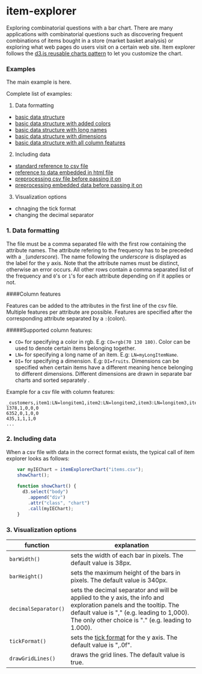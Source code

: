 # item-explorer
Exploring combinatorial questions with a bar chart. There are many applications with combinatorial questions such as discovering frequent combinations of items bought in a store (market basket analysis) or exploring what web pages do users visit on a certain web site.
Item explorer follows the [d3.js reusable charts pattern](http://bost.ocks.org/mike/chart/) to let you customize the chart.

### Examples

The main example is here.

Complete list of examples:

1. Data formatting
  * [basic data structure](http://bl.ocks.org/ee2dev/5a4ab3ca8b3b7b57d234)
  * [basic data structure with added colors](http://bl.ocks.org/ee2dev/0f7abbfc6ab01513d89a)
  * [basic data structure with long names](http://bl.ocks.org/ee2dev/d9ad0499316f09c598a3)
  * [basic data structure with dimensions](http://bl.ocks.org/ee2dev/2a7a31815153d26b39f6)
  * [basic data structure with all column features](http://bl.ocks.org/ee2dev/69c42b901d0ed52d480a)

2. Including data
  * [standard reference to csv file](http://bl.ocks.org/ee2dev/3bb8a779948659a5b101)
  * [reference to data embedded in html file](http://bl.ocks.org/ee2dev/07bbe91f368e5ce0b180)
  * [preprocessing csv file before passing it on](http://bl.ocks.org/ee2dev/a5e1b098533228613f28)
  * [preprocessing embedded data before passing it on](http://bl.ocks.org/ee2dev/de4a9e0010795ace76b8)

3. Visualization options
  * chnaging the tick format
  * changing the decimal separator

### 1. Data formatting

The file must be a comma separated file with the first row containing the attribute names.
The attribute refering to the frequency has to be preceded with a `_`(*underscore*).
The name following the *underscore* is displayed as the label for the y axis. Note that the attribute names must be distinct, otherwise an error occurs.
All other rows contain a comma separated list of the frequency and `0`'s or `1`'s for each attribute depending on if it applies or not. 

####Column features

Features can be added to the attributes in the first line of the csv file.
Multiple features per attribute are possible. Features are specified after the corresponding attribute separated by a `:`(colon).

#####Supported column features:

- `CO=` for specifying a color in rgb. E.g: `CO=rgb(70 130 180)`. Color can be used to denote certain items belonging together.
- `LN=` for specifying a long name of an item. E.g: `LN=myLongItemName`.
- `DI=` for specifying a dimension. E.g: `DI=fruits`. 
Dimensions can be specified when certain items have a different meaning hence belonging to different dimensions. Different dimensions are drawn in separate bar charts and sorted separately
.

Example for a csv file with column features:
```
_customers,item1:LN=longitem1,item2:LN=longitem2,item3:LN=longitem3,item4
1378,1,0,0,0
6352,0,1,0,0
435,1,1,1,0
...
```

### 2. Including data

When a csv file with data in the correct format exists, the typical call of item explorer looks as follows:

```javascript
    var myIEChart = itemExplorerChart("items.csv");
    showChart(); 
    
    function showChart() {
      d3.select("body")
        .append("div")
        .attr("class", "chart")
        .call(myIEChart);
    }  
```

### 3. Visualization options

function | explanation
------------ | -------------
`barWidth()` | sets the width of each bar in pixels. The default value is 38px.
`barHeight()` | sets the maximum height of the bars in pixels. The default value is 340px.
`decimalSeparator()` | sets the decimal separator and will be applied to the y axis, the info and exploration panels and the tooltip. The default value is "," (e.g. leading to 1,000). The only other choice is "." (e.g. leading to 1.000).
`tickFormat()` | sets the [tick format](https://github.com/mbostock/d3/wiki/SVG-Axes#tickFormat) for the y axis. The default value is ",.0f".
`drawGridLines()` | draws the grid lines. The default value is true.
